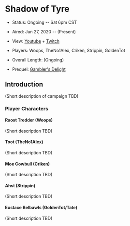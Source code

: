 # Shadow of Tyre

* Status: Ongoing -- Sat 6pm CST
* Aired: Jun 27, 2020	-- (Present)
* View: [Youtube](https://www.youtube.com/watch?v=AeC7o7VQUzU&list=PLfASEnzB7i1ZvFLtEEkDdVDzHBFZd9He1) + [Twitch](https://www.twitch.tv/collections/8n40p6-bHBYSXA)
* Players: Woops, TheNo1Alex, Criken, Strippin, GoldenTot
* Overall Length: (Ongoing)

* Prequel: [Gambler's Delight](../16%20-%20Gambler's%20Delight)

## Introduction

(Short description of campaign TBD)

### Player Characters

#### Raost Tredder (Woops)

(Short description TBD)

#### Toot (TheNo1Alex)

(Short description TBD)

#### Moe Cowbull (Criken)

(Short description TBD)

#### Ahst (Strippin)

(Short description TBD)

#### Eustace Belbawls (GoldenTot/Tate)

(Short description TBD)
